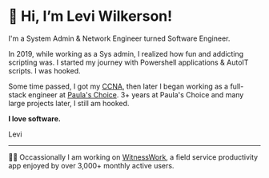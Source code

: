 # 👋 Hi, I’m Levi Wilkerson!

I'm a System Admin & Network Engineer turned Software Engineer. 

In 2019, while working as a Sys admin, I realized how fun and addicting scripting was. I started my journey with Powershell applications & AutoIT scripts. I was hooked.

Some time passed, I got my [CCNA](https://www.cisco.com/site/us/en/learn/training-certifications/certifications/enterprise/ccna/index.html), then later I began working as a full-stack engineer at [Paula's Choice](https://www.paulaschoice.com/). 3+ years at Paula's Choice and many large projects later, I still am hooked.

**I love software.**

Levi

---

👨‍💻 Occassionally I am working on [WitnessWork](https://github.com/leviFrosty/witness-work), a field service productivity app enjoyed by over 3,000+ monthly active users.

